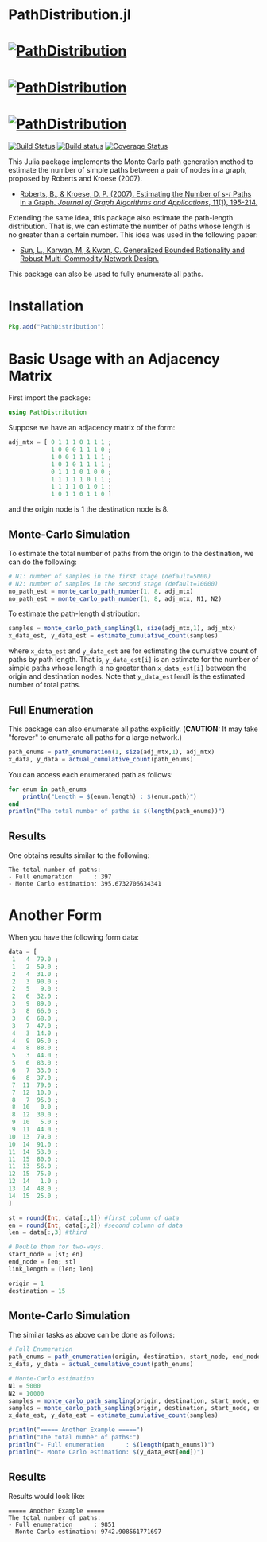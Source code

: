 # PathDistribution.jl

# [![PathDistribution](http://pkg.julialang.org/badges/PathDistribution_0.5.svg)](http://pkg.julialang.org/?pkg=PathDistribution)
# [![PathDistribution](http://pkg.julialang.org/badges/PathDistribution_0.6.svg)](http://pkg.julialang.org/?pkg=PathDistribution)
# [![PathDistribution](http://pkg.julialang.org/badges/PathDistribution_0.7.svg)](http://pkg.julialang.org/?pkg=PathDistribution)


[![Build Status](https://travis-ci.org/chkwon/PathDistribution.jl.svg?branch=master)](https://travis-ci.org/chkwon/PathDistribution.jl)
[![Build status](https://ci.appveyor.com/api/projects/status/ft7mcyofj0g9mxr5?svg=true)](https://ci.appveyor.com/project/chkwon/pathdistribution-jl)
[![Coverage Status](https://coveralls.io/repos/chkwon/PathDistribution.jl/badge.svg?branch=master&service=github)](https://coveralls.io/github/chkwon/PathDistribution.jl?branch=master)


This Julia package implements the Monte Carlo path generation method to estimate the number of simple paths between a pair of nodes in a graph, proposed by Roberts and Kroese (2007).

* [Roberts, B., & Kroese, D. P. (2007). Estimating the Number of *s*-*t* Paths in a Graph. *Journal of Graph Algorithms and Applications*, 11(1), 195-214.](http://dx.doi.org/10.7155/jgaa.00142)

Extending the same idea, this package also estimate the path-length distribution. That is, we can estimate the number of paths whose length is no greater than a certain number. This idea was used in the following paper:

* [Sun, L., Karwan, M, & Kwon, C. Generalized Bounded Rationality and Robust Multi-Commodity Network Design.](http://www.chkwon.net/papers/sun_gbr.pdf)

This package can also be used to fully enumerate all paths.

# Installation

```julia
Pkg.add("PathDistribution")
```


# Basic Usage with an Adjacency Matrix
First import the package:
```julia
using PathDistribution
```

Suppose we have an adjacency matrix of the form:

```julia
adj_mtx = [ 0 1 1 1 0 1 1 1 ;
            1 0 0 0 1 1 1 0 ;
            1 0 0 1 1 1 1 1 ;
            1 0 1 0 1 1 1 1 ;
            0 1 1 1 0 1 0 0 ;
            1 1 1 1 1 0 1 1 ;
            1 1 1 1 0 1 0 1 ;
            1 0 1 1 0 1 1 0 ]
```
and the origin node is 1 the destination node is 8.

## Monte-Carlo Simulation

To estimate the total number of paths from the origin to the destination, we can do the following:
```julia
# N1: number of samples in the first stage (default=5000)
# N2: number of samples in the second stage (default=10000)
no_path_est = monte_carlo_path_number(1, 8, adj_mtx)
no_path_est = monte_carlo_path_number(1, 8, adj_mtx, N1, N2)
```

To estimate the path-length distribution:
```julia
samples = monte_carlo_path_sampling(1, size(adj_mtx,1), adj_mtx)
x_data_est, y_data_est = estimate_cumulative_count(samples)
```
where `x_data_est` and `y_data_est` are for estimating the cumulative count of paths by path length. That is,
`y_data_est[i]` is an estimate for the number of simple paths whose length is no greater than `x_data_est[i]` between the origin and destination nodes. Note that `y_data_est[end]` is the estimated number of total paths.

## Full Enumeration

This package can also enumerate all paths explicitly. (**CAUTION:** It may take "forever" to enumerate all paths for a large network.)
```julia
path_enums = path_enumeration(1, size(adj_mtx,1), adj_mtx)
x_data, y_data = actual_cumulative_count(path_enums)
```
You can access each enumerated path as follows:
```julia
for enum in path_enums
    println("Length = $(enum.length) : $(enum.path)")
end
println("The total number of paths is $(length(path_enums))")
```


## Results

One obtains results similar to the following:
```
The total number of paths:
- Full enumeration      : 397
- Monte Carlo estimation: 395.6732706634341
```



# Another Form

When you have the following form data:
```julia
data = [
 1   4  79.0 ;
 1   2  59.0 ;
 2   4  31.0 ;
 2   3  90.0 ;
 2   5   9.0 ;
 2   6  32.0 ;
 3   9  89.0 ;
 3   8  66.0 ;
 3   6  68.0 ;
 3   7  47.0 ;
 4   3  14.0 ;
 4   9  95.0 ;
 4   8  88.0 ;
 5   3  44.0 ;
 5   6  83.0 ;
 6   7  33.0 ;
 6   8  37.0 ;
 7  11  79.0 ;
 7  12  10.0 ;
 8   7  95.0 ;
 8  10   0.0 ;
 8  12  30.0 ;
 9  10   5.0 ;
 9  11  44.0 ;
10  13  79.0 ;
10  14  91.0 ;
11  14  53.0 ;
11  15  80.0 ;
11  13  56.0 ;
12  15  75.0 ;
12  14   1.0 ;
13  14  48.0 ;
14  15  25.0 ;
]

st = round(Int, data[:,1]) #first column of data
en = round(Int, data[:,2]) #second column of data
len = data[:,3] #third

# Double them for two-ways.
start_node = [st; en]
end_node = [en; st]
link_length = [len; len]

origin = 1
destination = 15
```

## Monte-Carlo Simulation

The similar tasks as above can be done as follows:
```julia
# Full Enumeration
path_enums = path_enumeration(origin, destination, start_node, end_node, link_length)
x_data, y_data = actual_cumulative_count(path_enums)

# Monte-Carlo estimation
N1 = 5000
N2 = 10000
samples = monte_carlo_path_sampling(origin, destination, start_node, end_node, link_length)
samples = monte_carlo_path_sampling(origin, destination, start_node, end_node, link_length, N1, N2)
x_data_est, y_data_est = estimate_cumulative_count(samples)

println("===== Another Example =====")
println("The total number of paths:")
println("- Full enumeration      : $(length(path_enums))")
println("- Monte Carlo estimation: $(y_data_est[end])")
```

## Results

Results would look like:
```
===== Another Example =====
The total number of paths:
- Full enumeration      : 9851
- Monte Carlo estimation: 9742.908561771697
```
